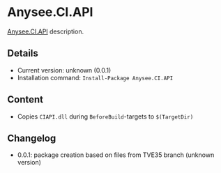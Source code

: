 Anysee.CI.API
===

[Anysee.CI.API] description.

Details
---
  - Current version: unknown (0.0.1)
  - Installation command: ``Install-Package Anysee.CI.API``

Content
---
  - Copies ``CIAPI.dll`` during ``BeforeBuild``-targets to ``$(TargetDir)``

Changelog
---
  - 0.0.1: package creation based on files from TVE35 branch (unknown version)

[Anysee.CI.API]:  http://www.anysee.com/